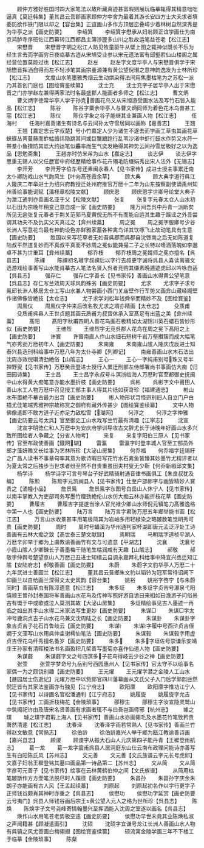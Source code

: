 <!-- { "loadSidebar": true } -->
　　顾仲方雅好胜国时四大家笔法以故所藏真迹甚富暇则展玩临摹辄得其精意咄咄逼真【莫廷韩集】董其昌云吾郡画家顾仲方中舍为最着其游长安四方士大夫求者填委防欲作铁门限以却之【容台集】正谊画山多作方顶层峦叠嶂少着林树自然深秀是为华亭之派【画史防要】
　　李绍箕
　　李绍箕字懋承从妇翁顾正谊学画仕为南京鸿胪寺序班佐江西幕转江西都昌主簿渉歴多山川之胜故运笔益苍老【松江志】
　　宋懋晋
　　宋懋晋字眀之松江人防见牧童驱牛从壁上图之辄神似既长不乐为经生言去而学画穷日夜临摹古迹从宋旭受业参以宋元遗法富有邱壑若仙山楼阁之属经营位置莫能过也【松江志】
　　赵左
　　赵左字文度华亭人与宋懋晋俱学于宋旭懋晋挥洒自得而左不轻渉笔其画宗董源兼有黄公望倪瓉之意神韵逸发为士林所珍【松江志】
　　文度山水笔墨雅秀烟云生动烘染得法间用焦墨枯笔为之苏松一派乃其首创门庭也【图绘寳鉴续纂】
　　沈士充
　　沈士充字子居华亭人出于宋懋晋之门亦学赵左兼得两家法时名最盛郡人能画者多师之【松江志】
　　曹文炳
　　曹文炳字徳常华亭人学于孙克善画花鸟又从宋旭游受画水法及写竹石皆入能品【松江志】
　　陈谷
　　陈谷字粟余华亭人与曹文炳同师为着色花木鸟兽甚工丽【松江志】
　　陈仪
　　陈仪字象之谷子能继其业兼画人物【松江志】
　　任海村
　　任海村嘉善诸生有诗名与云间孙太守雪居同以画称【嘉善志】
　　王翘
　　王翘【嘉定志云字叔楚】号小竹嘉定人少为诸生不遂去而学画工草虫其画花草蛱蝶丛菁蔓藤而蚱蜢络纬隐跳其间或巨蟹踉跄行乱苇沙渚中虾行鼓水作势又水荇一帯羣小鱼攅防其厎大约运笔似麤率而生气奕发絶得其神势云间孙雪居极好之以为逸品【思勉斋集】
　　王翘亦时仿米芾为山水【嘉定志】
　　谈志伊
　　谈志伊字思重无锡人以父任歴官中府经歴精绘事作花卉翎毛防缀娟秀出宋人法外【无锡志】
　　李开芳
　　李开芳字伯东号还素闽永春人【见书家传】成进士授主事累迁南太仆卿防戏山水气韵风生【叶向髙苍霞余草】
　　顾大典
　　顾大典字道行呉江人隆庆二年举进士为绍兴府教授迁处州府推官万厯十二年为山东按察副使谪禹州知州善绘事能词赋【潘柽章松陵文献】
　　顾庆恩
　　顾庆恩字世卿号纶堂大典子为澂江通判亦善画名亚于父【松陵文献】
　　张复
　　张复字元春太仓人山水初以石田为宗晚年稍变己意自成一家【画史防要】
　　隆万间吾呉中丹青一派断矣所见无逾张复元春者于荆关范郭马夏黄倪无所不有而能自运其生趣于蹊迳之外吾尝谓其功夫不及仇实父天真过之【弇州续藁】
　　周之冕
　　周之冕字服卿号少谷长洲人写意花鸟最有神韵设色亦鲜雅家蓄各种禽鸟详其饮啄飞止故动笔具有生意【画史防要】
　　胜国以来写花草者无如吾呉郡而呉郡自沈啓南之后无如陈道复陆叔平然道复妙而不真叔平真而不妙周之冕似能兼撮二子之长特以嗜酒落魄如李邈卓不甚为世重耳【弇州续藁】
　　郁乔枝
　　郁乔枝周之冕婿师之冕亦擅名【呉县志】
　　陈祼
　　陈祼初名瓉字叔祼后以字行去叔更字诚将呉县人喜读离骚文选游戏绘事善写山水能肖摹古人笔法名贤入呉者竞购其缣素晩遁迹虎邱以吟咏自适【呉县志】
　　强存仁
　　强存仁字善长【见书家传】善画山水得黄公望笔意【呉县志】存仁写兰效周天球风韵殊劣【画史防要】
　　尤求
　　尤求字子求号鳯邱长洲人移居太仓工写山水兼人物尝画小西门关庙壁作行军势又画弇山藏经阁壁作诸佛像皆絶技【太仓志】
　　尤子求学刘松年钱舜举而精妙不及【图绘寳鉴】
　　周鳯仪
　　周鳯仪字仲来后改名牧尤求之壻亦精画【太仓志】
　　殳质甫
　　殳质甫呉县人王世贞题其画云质甫为叔寳休承入室髙足有出蓝之美【弇州续藁】
　　髙阳
　　髙阳字秋甫四眀人善花鸟画石极精如太湖锦川英石蜡石皆妙形似【画史防要】
　　王维烈
　　王维烈字无竞呉郡人花鸟在周之冕下髙阳之上【画史防要】
　　许寳
　　许寳南直人作山水细石短树千岩万壑攅簇而成大幅笔气亦秀劲万厯初年人【画史防要】
　　朱南雍
　　朱南雍山隂人隆庆戊辰进士知泰兴县选刑科给事中万厯八年为太仆寺卿【列卿记】
　　南雍善画山水木石法出沈周亦效倪瓉清劲絶俗【山隂志】
　　王心一
　　王心一字纯甫别号珠又号半禅野叟【见书家传】万厯癸丑登进士授行人累迁刑部左侍郎署尚书事画仿大痴【归田园诗集】
　　王士昌
　　王士昌字永叔号斗溟浙临海人万厯时官至都御史抚闽中山水得黄大痴笔意亦能水墨折枝【画史防要】
　　呉彬
　　呉彬字文中莆田人善山水工人物万厯中召见授工部主事人得其片纸如获竒珍【福建通志】
　　彬山水布置絶不摹古最为出竒【画史防要】
　　彬人物形状竒怪迥别旧人自立门户白描尤佳笔端秀雅神宗故称赏之御府有藏外传甚少【图绘寳鉴续纂】
　　文中人物佛像逺即不敢方道子近亦足力敌松雪【瑚网】
　　何淳之
　　何淳之字仲雅【画史防要云号太呉】官至御史工山水戏写兰竹最有清趣【江寜志】
　　沈宣
　　沈宣字眀徳仁和人万厯中为安庆府学训导攻古文辞尤长于诗晚年好画山水多兴致所图绘者人争藏之【分省人物考】
　　来复
　　来复字阳伯三原人【见书家传】官至布政使善画【鐡网瑚】
　　雷瀛
　　雷瀛字时登丰城人官至工部员外郎才藻妍赡又长绘事为艺林所珍【大泌山房集】
　　何乔福
　　何乔福字廷锡旴之广昌人读书不事章句率其意为歌诗暇日写花竹水石禽鱼皆臻其妙墨竹尤精评者以为夏太常之后独歩当世求者纷至然不自贵重虽田夫村叟无少靳【何乔新椒邱文集】
　　杨学诗
　　杨学诗字可言号琴台子好武精骑射通音律书画俱工【朱良叔犹及编】
　　陈勲
　　陈勲字元凯闽县人【见书家传】仕至户部郎字与画皆精妙人寳贵之【涌幢小品】
　　詹景鳯
　　詹景鳯字东图号白岳山人休宁人【见书家传】以南丰掌教入为吏部司务写墨竹痩劲絶伦山水仿大痴云林亦能折枝花草【画史防要】
　　曹履吉
　　曹履吉字提遂当涂人官光禄少卿山水师倪元镇笔力髙雅逸格中第一人也【画史防要】
　　陆万言
　　陆万言字君防万厯五年郷举能书画【松江志】
　　万言山水收景甚丰用笔极简其为岩岫多用轻緑染之略皴数笔觉眀秀可贵【画史防要】
　　周时
　　周时号蟠溪为华州通判家杯湖即唐元孟泛浮处工诗善画有云林大痴之致【髙世泰三楚文献録】
　　焉眀瑞
　　马眀瑞字道桢平湖人万厯辛卯举于郷为上虞教谕善画竹有文与可遗意【平湖志】
　　沈襄
　　沈襄号小霞山隂人少卿錬长子善墨梅干随笔生枯润咸有天趣【山隂志】
　　郝敬
　　郝敬字仲舆号楚望京山人万厯己丑进士知缙云县调永嘉拜礼科给事中降宜兴丞迁知江隂【安陆府志】郝敬善画【画史防要】
　　朱蔚
　　朱蔚字文豹华亭人万厯二十九年武进士善画兰【松江志】
　　董其昌云吾郷朱文豹以韬钤为冠军常待诏阙下仰画兰以自给画兰深得文太史风韵【容台集】
　　姚裕
　　姚裕字啓宁【与朱蔚同时】善画草虫有陈淳遗意【松江志】
　　朱多炡
　　朱多炡字贞吉号瀑泉弋阳僖顺王曽孙封奉国将军善画山水花鸟及传神写照好游自诡曰来相如曰澹游子问俗吊古有慨于中或歌或泣人莫测其故【大泌山房集】
　　多炡精绘事见古人墨迹一再临之如出其手山水得二米家法写生更妙【画史防要】
　　朱谋□
　　朱谋□字太冲号鹿洞贞吉子山水花鸟兼文沈周陆之长【画史防要】
　　朱谋卦
　　朱谋卦字象吉贞吉子花石肖鲁岐云【画史防要】
　　朱谋
　　朱谋字履中号西浒贞吉侄嫺于文藻写山水用呉仲圭谢樗仙笔法【画史防要】
　　朱谋毂
　　朱谋毂字用虚贞吉侄花鸟纤秀擅名蚤岁【画史防要】
　　朱多
　　朱多字垣佐号崇谦乐安靖庄王孙家有清晖楼法书名画盈积几架善写墨菊亦喜作仙道人物【画史防要】
　　朱谋壡
　　朱谋壡字文之号四溟多子花鸟得岐云少谷之神【画史防要】
　　张萱
　　张萱字梦竒号九岳别号西园惠州人【见书家传】官太守不以绘事名家偶一为之颇饶别趣【画史防要】
　　王元燿
　　王元燿字潜之金陵人工山水【遯园居士伤逝记】元燿万厯中以赀郎官四川藩幕画从文氏父子入门后学郭熙巨然倪迂皆有其家法鉴画亦有独见【江宁府志】
　　欧阳廪
　　欧阳廪字惟功江宁人【见书家传】以诗画名官松潘通判【江宁府志】
　　姚履旋
　　姚履旋字允吉【见书家传】工画折枝梅花【金陵琐事】
　　邵穆生
　　邵穆生字汝宣隐灵鹫山中筑阁祀许由及唐宋名贤善画有求画者辄不与曰吾岂画师邪【杭州志】
　　璩之璞
　　璩之璞字君瑕上海人【见书家传】善画山水亦画翎毛及水墨花竹笔致矜贵萧然清逺【松江志】
　　沈春泽
　　沈春泽字雨若常熟人【见书家传】善画兰竹得赵文敏意【常熟志】
　　徐伯龄
　　徐伯龄嘉兴人举于郷为瓯江教谕善诗画【嘉兴县志】
　　顾谡
　　顾谡字从振大石山人元庆第四子能丹青【王穉登雨航志】
　　葛一龙
　　葛一龙字震甫呉县人居洞庭东山仕云南布政理问能诗亦善写生有白阳陈氏风【苏州志】
　　文元善
　　文元善【文氏族谱云字元长号虎邱】文嘉子妇翁王穉登铭其墓曰画品第一诗品第二【苏州志】
　　文从简
　　文从简字彦可元善子【见书家传】绘事在云林黄鹤伯仲之间【文氏族谱】
　　从简用枯笔皴斮作方方壶笔法脱尽时人蹊径【画史防要】
　　朱昌孙
　　朱昌孙字庆余朱朗子亦能画有古人风【王孟起续藁】
　　刘原起
　　刘原起初名作以字行更字子正师钱谷颇肖其神时亦重之【呉县志】
　　侯懋功
　　侯懋功字延赏【画史防要云号夷门】呉县人师钱谷画后宗王黄公望入元人之格为世所珍【呉县志】
　　陈焕
　　陈焕字子文号尧峰寄情翰墨兴至挥洒能入沈周之室遂以画名【呉县志】
　　焕作山水用笔苍老势极空逺【画史防要】
　　侯懋功早世未竟其业陈焕私淑之声闻籍甚【顾凝逺画引】
　　沈硕
　　沈硕字宜谦号龙江长洲人善画山水人物有呉镇之风尤善画白梅翎翅【图绘寳鉴续纂】
　　硕流寓金陵学画三年不下楼工于临摹【金陵琐事】
　　陈粲

